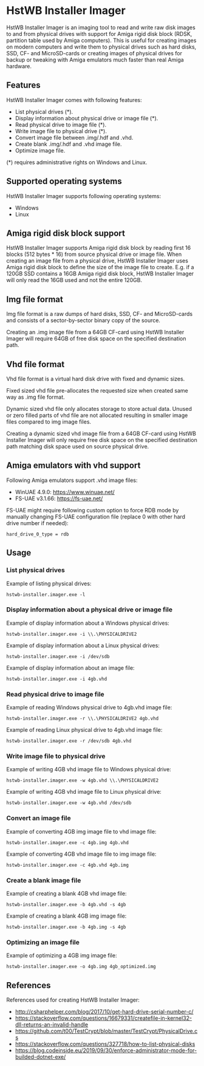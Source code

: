 ﻿# HstWB Installer Imager

HstWB Installer Imager is an imaging tool to read and write raw disk images to and from physical drives with support for Amiga rigid disk block (RDSK, partition table used by Amiga computers).
This is useful for creating images on modern computers and write them to physical drives such as hard disks, SSD, CF- and MicroSD-cards or creating images of physical drives for backup or tweaking with Amiga emulators much faster than real Amiga hardware.  

## Features

HstWB Installer Imager comes with following features:
- List physical drives (*).
- Display information about physical drive or image file (*).
- Read physical drive to image file (*).
- Write image file to physical drive (*).
- Convert image file between .img/.hdf and .vhd.
- Create blank .img/.hdf and .vhd image file.
- Optimize image file.

(*) requires administrative rights on Windows and Linux.

## Supported operating systems

HstWB Installer Imager supports following operating systems:
- Windows 
- Linux

## Amiga rigid disk block support

HstWB Installer Imager supports Amiga rigid disk block by reading first 16 blocks (512 bytes * 16) from source physical drive or image file.
When creating an image file from a physical drive, HstWB Installer Imager uses Amiga rigid disk block to define the size of the image file to create.
E.g. if a 120GB SSD contains a 16GB Amiga rigid disk block, HstWB Installer Imager will only read the 16GB used and not the entire 120GB.

## Img file format

Img file format is a raw dumps of hard disks, SSD, CF- and MicroSD-cards and consists of a sector-by-sector binary copy of the source.

Creating an .img image file from a 64GB CF-card using HstWB Installer Imager will require 64GB of free disk space on the specified destination path.

## Vhd file format

Vhd file format is a virtual hard disk drive with fixed and dynamic sizes.

Fixed sized vhd file pre-allocates the requested size when created same way as .img file format.

Dynamic sized vhd file only allocates storage to store actual data. Unused or zero filled parts of vhd file are not allocated resulting in smaller image files compared to img image files.

Creating a dynamic sized vhd image file from a 64GB CF-card using HstWB Installer Imager will only require free disk space on the specified destination path matching disk space used on source physical drive.

## Amiga emulators with vhd support

Following Amiga emulators support .vhd image files:
- WinUAE 4.9.0: https://www.winuae.net/
- FS-UAE v3.1.66: https://fs-uae.net/

FS-UAE might require following custom option to force RDB mode by manually changing FS-UAE configuration file (replace 0 with other hard drive number if needed):
```
hard_drive_0_type = rdb
```

## Usage

### List physical drives

Example of listing physical drives:
```
hstwb-installer.imager.exe -l
```

### Display information about a physical drive or image file

Example of display information about a Windows physical drives:
```
hstwb-installer.imager.exe -i \\.\PHYSICALDRIVE2
```

Example of display information about a Linux physical drives:
```
hstwb-installer.imager.exe -i /dev/sdb
```

Example of display information about an image file:
```
hstwb-installer.imager.exe -i 4gb.vhd
```

### Read physical drive to image file

Example of reading Windows physical drive to 4gb.vhd image file:
```
hstwb-installer.imager.exe -r \\.\PHYSICALDRIVE2 4gb.vhd
```

Example of reading Linux physical drive to 4gb.vhd image file:
```
hstwb-installer.imager.exe -r /dev/sdb 4gb.vhd
```

### Write image file to physical drive 

Example of writing 4GB vhd image file to Windows physical drive:
```
hstwb-installer.imager.exe -w 4gb.vhd \\.\PHYSICALDRIVE2
```

Example of writing 4GB vhd image file to Linux physical drive:
```
hstwb-installer.imager.exe -w 4gb.vhd /dev/sdb
```

### Convert an image file

Example of converting 4GB img image file to vhd image file:
```
hstwb-installer.imager.exe -c 4gb.img 4gb.vhd
```

Example of converting 4GB vhd image file to img image file:
```
hstwb-installer.imager.exe -c 4gb.vhd 4gb.img
```

### Create a blank image file

Example of creating a blank 4GB vhd image file:
```
hstwb-installer.imager.exe -b 4gb.vhd -s 4gb
```

Example of creating a blank 4GB img image file:
```
hstwb-installer.imager.exe -b 4gb.img -s 4gb
```

### Optimizing an image file

Example of optimizing a 4GB img image file:
```
hstwb-installer.imager.exe -o 4gb.img 4gb_optimized.img
```

## References

References used for creating HstWB Installer Imager:

- http://csharphelper.com/blog/2017/10/get-hard-drive-serial-number-c/
- https://stackoverflow.com/questions/16679331/createfile-in-kernel32-dll-returns-an-invalid-handle
- https://github.com/t00/TestCrypt/blob/master/TestCrypt/PhysicalDrive.cs
- https://stackoverflow.com/questions/327718/how-to-list-physical-disks
- https://blog.codeinside.eu/2019/09/30/enforce-administrator-mode-for-builded-dotnet-exe/